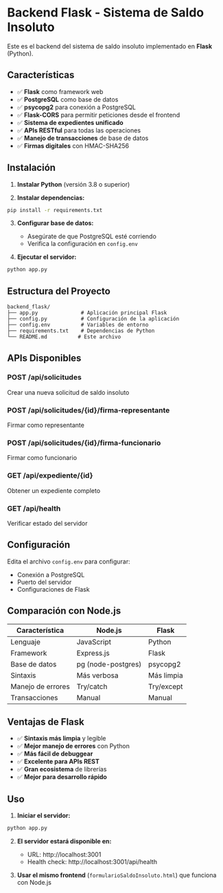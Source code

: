 # Backend Flask - Sistema de Saldo Insoluto

Este es el backend del sistema de saldo insoluto implementado en **Flask** (Python).

## Características

- ✅ **Flask** como framework web
- ✅ **PostgreSQL** como base de datos
- ✅ **psycopg2** para conexión a PostgreSQL
- ✅ **Flask-CORS** para permitir peticiones desde el frontend
- ✅ **Sistema de expedientes unificado**
- ✅ **APIs RESTful** para todas las operaciones
- ✅ **Manejo de transacciones** de base de datos
- ✅ **Firmas digitales** con HMAC-SHA256

## Instalación

1. **Instalar Python** (versión 3.8 o superior)

2. **Instalar dependencias:**
```bash
pip install -r requirements.txt
```

3. **Configurar base de datos:**
   - Asegúrate de que PostgreSQL esté corriendo
   - Verifica la configuración en `config.env`

4. **Ejecutar el servidor:**
```bash
python app.py
```

## Estructura del Proyecto

```
backend_flask/
├── app.py              # Aplicación principal Flask
├── config.py           # Configuración de la aplicación
├── config.env          # Variables de entorno
├── requirements.txt    # Dependencias de Python
└── README.md          # Este archivo
```

## APIs Disponibles

### POST /api/solicitudes
Crear una nueva solicitud de saldo insoluto

### POST /api/solicitudes/{id}/firma-representante
Firmar como representante

### POST /api/solicitudes/{id}/firma-funcionario
Firmar como funcionario

### GET /api/expediente/{id}
Obtener un expediente completo

### GET /api/health
Verificar estado del servidor

## Configuración

Edita el archivo `config.env` para configurar:
- Conexión a PostgreSQL
- Puerto del servidor
- Configuraciones de Flask

## Comparación con Node.js

| Característica | Node.js | Flask |
|----------------|---------|-------|
| Lenguaje | JavaScript | Python |
| Framework | Express.js | Flask |
| Base de datos | pg (node-postgres) | psycopg2 |
| Sintaxis | Más verbosa | Más limpia |
| Manejo de errores | Try/catch | Try/except |
| Transacciones | Manual | Manual |

## Ventajas de Flask

- ✅ **Sintaxis más limpia** y legible
- ✅ **Mejor manejo de errores** con Python
- ✅ **Más fácil de debuggear**
- ✅ **Excelente para APIs REST**
- ✅ **Gran ecosistema** de librerías
- ✅ **Mejor para desarrollo rápido**

## Uso

1. **Iniciar el servidor:**
```bash
python app.py
```

2. **El servidor estará disponible en:**
   - URL: http://localhost:3001
   - Health check: http://localhost:3001/api/health

3. **Usar el mismo frontend** (`formularioSaldoInsoluto.html`) que funciona con Node.js







